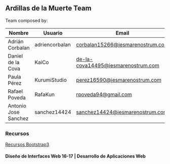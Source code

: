 ## Ardillas de la Muerte Team

Team composed by:  

Nombre  | Usuario | Email |
|-------|---------|-------|
Adrián Corbalan | adriencorbalan | corbalan15266@iesmarenostrum.com |
Daniel de la Cova | KaiCo | de-la-cova14495@iesmarenostrum.com |
Paula Pérez | KurumiStudio | perez16590@iesmarenostrum.com |
Rafael Poveda | RafaKun | rpoveda94@gmail.com |
Antonio Jose Sanchez | sanchez14424 | sanchez14424@iesmarenostrum.com |

### Recursos
[Recursos Bootstrap3](http://librosweb.es/libro/bootstrap_3)

#### Diseño de Interfaces Web 16-17 | Desarrollo de Aplicaciones Web
